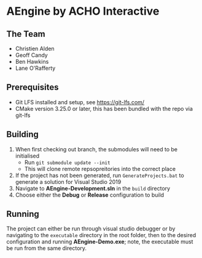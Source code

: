 # AEngine by ACHO Interactive
## The Team
- Christien Alden
- Geoff Candy
- Ben Hawkins
- Lane O'Rafferty

## Prerequisites
- Git LFS installed and setup, see https://git-lfs.com/
- CMake version 3.25.0 or later, this has been bundled with the repo via git-lfs

## Building
1. When first checking out branch, the submodules will need to be initialised
	- Run `git submodule update --init`
	- This will clone remote repsopreitories into the correct place
1. If the project has not been generated, run `GenerateProjects.bat` to generate a solution for Visual Studio 2019
1. Navigate to **AEngine-Development.sln** in the `build` directory
1. Choose either the **Debug** or **Release** configuration to build

## Running
The project can either be run through visual studio debugger or by navigating to the `executable` directory in the root folder, then to the desired configuration and running **AEngine-Demo.exe**; note, the executable must be run from the same directory.
